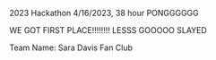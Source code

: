 
2023 Hackathon 4/16/2023, 38 hour PONGGGGGG

WE GOT FIRST PLACE!!!!!!!! 
LESSS GOOOOO
SLAYED

Team Name: Sara Davis Fan Club
